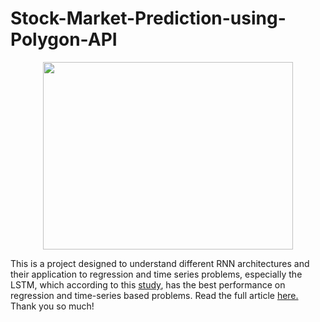 # Stock-Market-Prediction-using-Polygon-API

<p align="center">
    <img src = "https://github.com/user-attachments/assets/ea2ae336-cf5d-41b4-bc26-1d7dbee94a12", width=400, height=300/>
  
  This is a project designed to understand different RNN architectures and their application to regression and time series problems, especially the LSTM, which according to this <a href="10.13140/RG.2.2.33253.41447/1">study</a>, has the best performance on regression and time-series based problems. Read the full article <a href="https://medium.com/@anirudhsekar2008/an-implementation-of-text-and-audio-sentiment-analysis-using-ai-727f9ebd3721" target="_blank">here.</a> Thank you so much!
</p>
